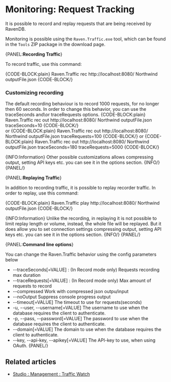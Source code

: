 # Monitoring: Request Tracking

It is possible to record and replay requests that are being received by RavenDB.

Monitoring is possible using the `Raven.Traffic.exe` tool, which can be found in the `Tools` ZIP package in the download page. 

{PANEL:**Recording Traffic**}

To record traffic, use this command:

{CODE-BLOCK:plain}
    Raven.Traffic rec http://localhost:8080/ Northwind outputFile.json
{CODE-BLOCK/}


### Customizing recording
The default recording behaviour is to record 1000 requests, for no longer then 60 seconds. In order to change this behavior, you can use the traceSeconds and\or traceRequests options.
{CODE-BLOCK:plain}
    Raven.Traffic rec out http://localhost:8080/ Northwind outputFile.json traceSeconds=10
{CODE-BLOCK/}						
or
{CODE-BLOCK:plain}
    Raven.Traffic rec out http://localhost:8080/ Northwind outputFile.json traceRequests=100
{CODE-BLOCK/}
or
{CODE-BLOCK:plain}
    Raven.Traffic rec out http://localhost:8080/ Northwind outputFile.json traceSeconds=180 traceRequests=5000
{CODE-BLOCK/}

{INFO:Information}
Other possible customizations allows compressing output, setting API keys etc. you can see it in the options section.
{INFO/}
{PANEL/}

{PANEL:**Replaying Traffic**}

In addition to recording traffic, it is possible to replay recorder traffic. In order to replay, use this command:

{CODE-BLOCK:plain}
    Raven.Traffic play http://localhost:8080/ Northwind outputFile.json
{CODE-BLOCK/}


{INFO:Information}
Unlike the recording, in replaying it is not possible to limit replay length or volume, instead, the whole file will be replayed. But it does allow you to set connection settings compressing output, setting API keys etc. you can see it in the options section.
{INFO/}
{PANEL/}


{PANEL:**Command line options**}

You can change the Raven.Traffic behavior using the config parameters below

 - --traceSeconds[=VALUE] : (In Record mode only) Requests recording max duration
 - --traceRequests[=VALUE] : (In Record mode only) Max amount of requests to record
 - --compressed              Work with compressed json outpu/input
 - --noOutput                Suppress console progress output
 - --timeout[=VALUE]         The timeout to use for requests(seconds)
 - -u, --user, --username[=VALUE] The username to use when the database requires the client to authenticate.
 - -p, --pass, --password[=VALUE] The password to use when the database requires the client to authenticate.
 - --domain[=VALUE]          The domain to use when the database requires the client to authenticate.
 - --key, --api-key, --apikey[=VALUE] The API-key to use, when using OAuth.
{PANEL/}



## Related articles

- [Studio : Management : Traffic Watch](../../../studio/management/traffic-watch)
